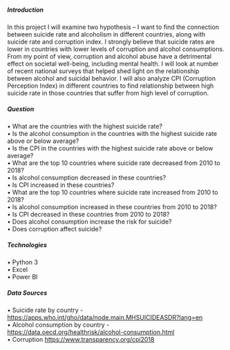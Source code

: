 
##### Introduction 

In this project I will examine two hypothesis – I want to find the connection between suicide rate and alcoholism in different countries, along with suicide rate and corruption index. I strongly believe that suicide rates are lower in countries with lower levels of corruption and alcohol consumptions. From my point of view, corruption and alcohol abuse have a detrimental effect on societal well-being, including mental health.
I will look at number of recent national surveys that helped shed light on the relationship between alcohol and suicidal behavior. I will also analyze CPI (Corruption Perception Index) in different countries to find relationship between high suicide rate in those countries that suffer from high level of corruption.



##### Question

•	What are the countries with the highest suicide rate?  
•	Is the alcohol consumption in the countries with the highest suicide rate above or below average?  
•	Is the CPI in the countries with the highest suicide rate above or below average?  
•	What are the top 10 countries where suicide rate decreased from 2010 to 2018?  
•	Is alcohol consumption decreased in these countries?  
•	Is CPI increased in these countries?  
•	What are the top 10 countries where suicide rate increased from 2010 to 2018?  
•	Is alcohol consumption increased in these countries from 2010 to 2018?  
•	Is CPI decreased in these countries from 2010 to 2018?  
•	Does alcohol consumption increase the risk for suicide?  
•	Does corruption affect suicide?  



##### Technologies 

•	Python 3   
•	Excel   
•	Power BI



##### Data Sources

•	Suicide rate by country - https://apps.who.int/gho/data/node.main.MHSUICIDEASDR?lang=en  
•	Alcohol consumption by country - https://data.oecd.org/healthrisk/alcohol-consumption.html   
•	Corruption https://www.transparency.org/cpi2018 
